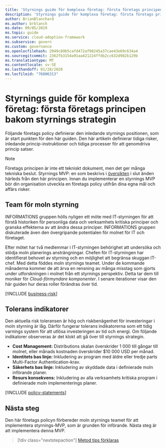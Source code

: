 ```yaml
---
title: 'Styrnings guide för komplexa företag: första företags principen bakom styrnings strategin'
description: 'Styrnings guide för komplexa företag: första företags principen bakom styrnings strategin'
author: BrianBlanchard
ms.author: brblanch
ms.date: 09/05/2019
ms.topic: guide
ms.service: cloud-adoption-framework
ms.subservice: govern
ms.custom: governance
ms.openlocfilehash: 2949c89b5cafd472af98245a37cae43e69c634a4
ms.sourcegitcommit: 2362fb3154a91aa421224ffdb2cc632d982b129b
ms.translationtype: MT
ms.contentlocale: sv-SE
ms.lasthandoff: 01/28/2020
ms.locfileid: "76806313"
---
```

# <a name="governance-guide-for-complex-enterprises-initial-corporate-policy-behind-the-governance-strategy"></a>Styrnings guide för komplexa företag: första företags principen bakom styrnings strategin

Följande företags policy definierar den inledande styrnings positionen, som är start punkten för den här guiden. Den här artikeln definierar tidiga risker, inledande princip-instruktioner och tidiga processer för att genomdriva princip satser.

> [!NOTE]
>Företags principen är inte ett tekniskt dokument, men det ger många tekniska beslut. Styrnings MVP: en som beskrivs i [översikten](./index.md) i slut änden härleds från den här principen. Innan du implementerar en styrnings MVP bör din organisation utveckla en företags policy utifrån dina egna mål och affärs risker.

## <a name="cloud-governance-team"></a>Team för moln styrning

INFORMATIONS gruppen hölls nyligen ett möte med IT-styrningen för att förstå historiken för personliga data och verksamhets kritiska principer och granska effekterna av att ändra dessa principer. INFORMATIONS gruppen diskuterade även den övergripande potentialen för molnet för IT och företaget.

Efter mötet har två medlemmar i IT-styrningen behörighet att undersöka och stödja moln planerings ansträngningar. Chefen för IT-styrningen har identifierat behovet av styrning och en möjlighet att begränsa skuggan IT-chef. Med detta föddes moln styrnings teamet. Under de kommande månaderna kommer de att ärva en rensning av många misstag som gjorts under utforskningen i molnet från ett styrnings perspektiv. Detta tar dem till moniker för _Cloud-förmyndare komponenter_. I senare iterationer visar den här guiden hur deras roller förändras över tid.

[!INCLUDE [business-risk](../../../../includes/business-risks.md)]

## <a name="tolerance-indicators"></a>Tolerans indikatorer

Den aktuella risk toleransen är hög och riskbenägenhet för investeringar i moln styrning är låg. Därför fungerar tolerans indikatorerna som ett tidig varnings system för att utlösa investeringen av tid och energi. Om följande indikatorer observeras är det klokt att gå över till styrnings strategin.

- **Cost Management:** Distributions skalan överskrider 1 000 till gångar till molnet, eller månads kostnaden överskrider $10 000 USD per månad.
- **Identitets bas linje:** Inkludering av program med äldre eller tredje parts Multi-Factor Authentication-krav.
- **Säkerhets bas linje:** Inkludering av skyddade data i definierade moln införande planer.
- **Resurs konsekvens:** Inkludering av alla verksamhets kritiska program i definierade moln implementerings planer.

[!INCLUDE [policy-statements](../../../../includes/policy-statements.md)]

## <a name="next-steps"></a>Nästa steg

Den här företags policyn förbereder moln styrnings teamet för att implementera styrnings-MVP, som är grunden för införande. Nästa steg är att implementera denna MVP.

> [!div class="nextstepaction"]
> [Metod tips förklaras](./prescriptive-guidance.md)
